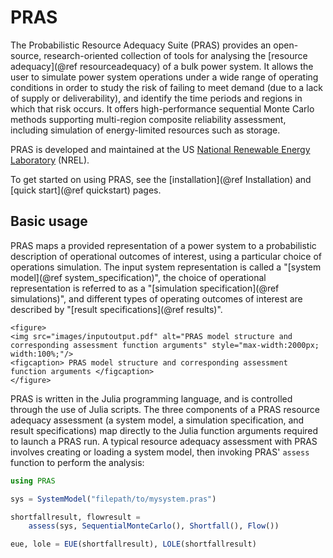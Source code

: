 # PRAS

The Probabilistic Resource Adequacy Suite (PRAS) provides an open-source, research-oriented collection of tools for analysing the [resource adequacy](@ref resourceadequacy) of a
bulk power system.  It allows the user to simulate power system operations under a wide range of operating conditions in order to study the risk of failing to meet demand (due to a lack of supply or deliverability), and identify the time periods and regions in which that risk occurs. It offers high-performance sequential Monte Carlo methods supporting multi-region composite reliability assessment, including simulation of energy-limited resources such as storage.

PRAS is developed and maintained at the US
[National Renewable Energy Laboratory](https://www.nrel.gov/) (NREL).

To get started on using PRAS, see the [installation](@ref Installation) and [quick start](@ref quickstart) pages.

## Basic usage

PRAS maps a provided representation of a power system to a probabilistic description of operational outcomes of interest, using a particular choice of operations simulation. The input system representation is called a "[system model](@ref system_specification)", the choice of operational representation is referred to as a "[simulation specification](@ref simulations)", and different types of operating outcomes of interest are described by "[result specifications](@ref results)".

```@raw html
<figure>
<img src="images/inputoutput.pdf" alt="PRAS model structure and corresponding assessment function arguments" style="max-width:2000px;  width:100%;"/>
<figcaption> PRAS model structure and corresponding assessment function arguments </figcaption>
</figure>
```

PRAS is written in the Julia programming language, and is controlled through the use of Julia scripts. The three components of a PRAS resource adequacy assessment (a system model, a simulation specification, and result specifications) map directly to the Julia function arguments required to launch a PRAS run. A typical resource adequacy assessment with PRAS involves creating or loading a system model, then invoking PRAS' `assess` function to perform the analysis: 

```julia
using PRAS

sys = SystemModel("filepath/to/mysystem.pras")

shortfallresult, flowresult =
    assess(sys, SequentialMonteCarlo(), Shortfall(), Flow())

eue, lole = EUE(shortfallresult), LOLE(shortfallresult)
```
